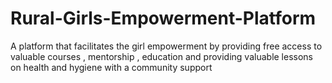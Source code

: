 # Rural-Girls-Empowerment-Platform
A platform that facilitates the girl empowerment by providing free access to valuable courses , mentorship , education and providing valuable lessons on health and hygiene with a community support
